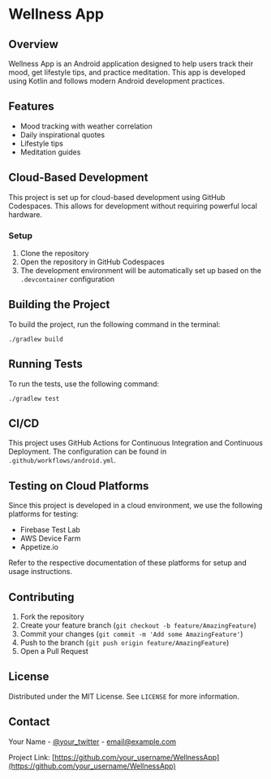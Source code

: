 # Wellness App

## Overview

Wellness App is an Android application designed to help users track their mood, get lifestyle tips, and practice meditation. This app is developed using Kotlin and follows modern Android development practices.

## Features

- Mood tracking with weather correlation
- Daily inspirational quotes
- Lifestyle tips
- Meditation guides

## Cloud-Based Development

This project is set up for cloud-based development using GitHub Codespaces. This allows for development without requiring powerful local hardware.

### Setup

1. Clone the repository
2. Open the repository in GitHub Codespaces
3. The development environment will be automatically set up based on the `.devcontainer` configuration

## Building the Project

To build the project, run the following command in the terminal:

```
./gradlew build
```

## Running Tests

To run the tests, use the following command:

```
./gradlew test
```

## CI/CD

This project uses GitHub Actions for Continuous Integration and Continuous Deployment. The configuration can be found in `.github/workflows/android.yml`.

## Testing on Cloud Platforms

Since this project is developed in a cloud environment, we use the following platforms for testing:

- Firebase Test Lab
- AWS Device Farm
- Appetize.io

Refer to the respective documentation of these platforms for setup and usage instructions.

## Contributing

1. Fork the repository
2. Create your feature branch (`git checkout -b feature/AmazingFeature`)
3. Commit your changes (`git commit -m 'Add some AmazingFeature'`)
4. Push to the branch (`git push origin feature/AmazingFeature`)
5. Open a Pull Request

## License

Distributed under the MIT License. See `LICENSE` for more information.

## Contact

Your Name - [@your_twitter](https://twitter.com/your_twitter) - email@example.com

Project Link: [https://github.com/your_username/WellnessApp](https://github.com/your_username/WellnessApp)
